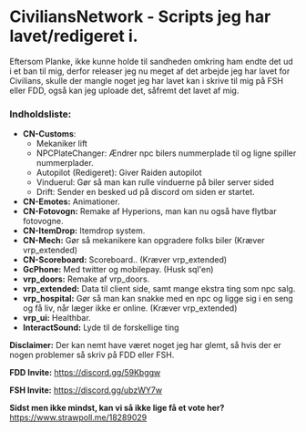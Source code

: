 # CiviliansNetwork - Scripts jeg har lavet/redigeret i.

Eftersom Planke, ikke kunne holde til sandheden omkring ham endte det ud i et ban til mig, derfor releaser jeg nu meget af det arbejde jeg har lavet for Civilians, skulle der mangle noget jeg har lavet kan i skrive til mig på FSH eller FDD, også kan jeg uploade det, såfremt det lavet af mig.

### Indholdsliste:
- **CN-Customs**: 
    * Mekaniker lift
    * NPCPlateChanger: Ændrer npc bilers nummerplade til og ligne spiller nummerplader.
    * Autopilot (Redigeret): Giver Raiden autopilot
    * Vinduerul: Gør så man kan rulle vinduerne på biler server sided
    * Drift: Sender en besked ud på discord om siden er startet.
- **CN-Emotes:** Animationer.
- **CN-Fotovogn:** Remake af Hyperions, man kan nu også have flytbar fotovogne.
- **CN-ItemDrop:** Itemdrop system.
- **CN-Mech:** Gør så mekanikere kan opgradere folks biler (Kræver vrp_extended)
- **CN-Scoreboard:** Scoreboard.. (Kræver vrp_extended)
- **GcPhone:** Med twitter og mobilepay. (Husk sql'en)
- **vrp_doors:** Remake af vrp_doors.
- **vrp_extended:** Data til client side, samt mange ekstra ting som npc salg.
- **vrp_hospital:** Gør så man kan snakke med en npc og ligge sig i en seng og få liv, når læger ikke er online. (Kræver vrp_extended)
- **vrp_ui:** Healthbar.
- **InteractSound:** Lyde til de forskellige ting

**Disclaimer:** Der kan nemt have været noget jeg har glemt, så hvis der er nogen problemer så skriv på FDD eller FSH.

**FDD Invite:** https://discord.gg/59Kbggw

**FSH Invite:** https://discord.gg/ubzWY7w

**Sidst men ikke mindst, kan vi så ikke lige få et vote her?** https://www.strawpoll.me/18289029
